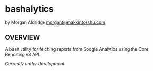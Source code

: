 bashalytics
===========

by Morgan Aldridge <morgant@makkintosshu.com>

OVERVIEW
--------

A bash utility for fetching reports from Google Analytics using the Core Reporting v3 API.

_Currently under development._
